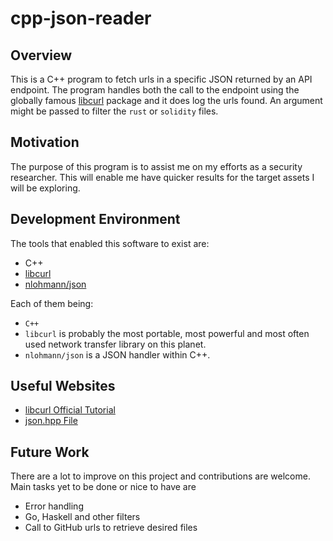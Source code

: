# cpp-json-reader

## Overview

This is a C++ program to fetch urls in a specific JSON returned by an API endpoint. The program handles both the call to the endpoint using the globally famous [libcurl]() package and it does log the urls found. An argument might be passed to filter the `rust` or `solidity` files.

## Motivation
The purpose of this program is to assist me on my efforts as a security researcher. This will enable me have quicker results for the target assets I will be exploring.

## Development Environment

The tools that enabled this software to exist are:
- C++
- [libcurl](https://curl.se/libcurl/) 
- [nlohmann/json](https://github.com/nlohmann/json)

Each of them being:
- `C++`
- `libcurl` is probably the most portable, most powerful and most often used network transfer library on this planet.
- `nlohmann/json` is a JSON handler within C++.

## Useful Websites

- [libcurl Official Tutorial](https://curl.se/libcurl/c/libcurl-tutorial.html)
- [json.hpp File](https://github.com/nlohmann/json/blob/develop/include/nlohmann/json.hpp)

## Future Work

There are a lot to improve on this project and contributions are welcome. Main tasks yet to be done or nice to have are

- Error handling 
- Go, Haskell and other filters
- Call to GitHub urls to retrieve desired files

